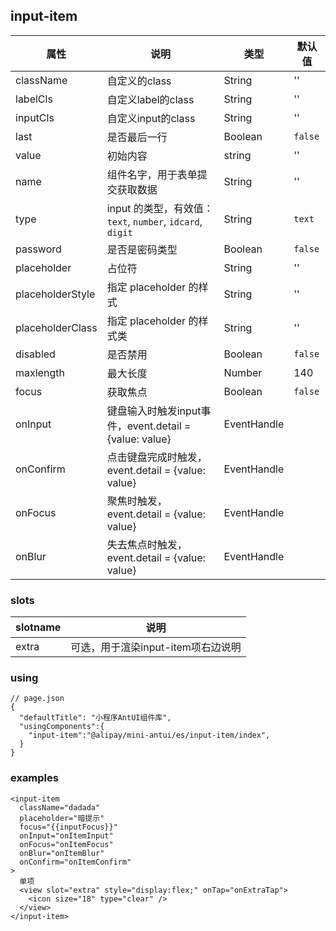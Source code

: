 ## input-item

| 属性 | 说明 | 类型 | 默认值 |
|----|----|----|----|
|className| 自定义的class | String| '' |
|labelCls| 自定义label的class | String | '' |
|inputCls| 自定义input的class | String | '' |
|last| 是否最后一行 | Boolean | `false` |
|value| 初始内容 | string | '' |
|name| 组件名字，用于表单提交获取数据	 | String | '' |
|type | input 的类型，有效值：`text`, `number`, `idcard`, `digit`	| String |`text` |
|password| 是否是密码类型	 | Boolean | `false` |
|placeholder | 占位符	 | String | '' |
|placeholderStyle | 指定 placeholder 的样式 | String | '' |
|placeholderClass | 指定 placeholder 的样式类 | String | '' |
|disabled | 是否禁用	 | Boolean | `false` |
|maxlength | 最大长度	 | Number | 140 |
|focus | 获取焦点	 | Boolean | `false` |
|onInput | 键盘输入时触发input事件，event.detail = {value: value}	 | EventHandle |  |
|onConfirm | 点击键盘完成时触发，event.detail = {value: value} | EventHandle |  |
|onFocus | 聚焦时触发，event.detail = {value: value} | EventHandle |  |
|onBlur | 失去焦点时触发，event.detail = {value: value} | EventHandle |  |

### slots

| slotname | 说明 |
|----|----|
|extra | 可选，用于渲染input-item项右边说明|

### using

```
// page.json
{
  "defaultTitle": "小程序AntUI组件库",
  "usingComponents":{
    "input-item":"@alipay/mini-antui/es/input-item/index",
  }
}
```

### examples

```axml
<input-item
  className="dadada"
  placeholder="暗提示"
  focus="{{inputFocus}}"
  onInput="onItemInput"
  onFocus="onItemFocus"
  onBlur="onItemBlur"
  onConfirm="onItemConfirm"
>
  单项
  <view slot="extra" style="display:flex;" onTap="onExtraTap">
    <icon size="18" type="clear" />
  </view>
</input-item>
```
